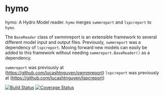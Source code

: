 # hymo
hymo: A Hydro Model reader.
`hymo` merges `swmmreport` and `lspcreport` to `hymo`.

The `BaseReader` class of swmmreport is an extensible framework to
several different model input and output files. Previously, `swmmreport` was
a dependency of `lspcreport`. Moving forward new models can easily be added
to this framework without needing `swmmreport.BaseReader()` as a dependency.

`swmmreport` was previously at (https://github.com/lucashtnguyen/swmmreport)
`lspcreport` was previously at (https://github.com/lucashtnguyen/lspcreport)

[![Build Status](https://travis-ci.org/lucashtnguyen/hymo.svg?branch=master)](https://travis-ci.org/lucashtnguyen/hymo)
[![Coverage Status](https://coveralls.io/repos/lucashtnguyen/hymo/badge.svg?branch=master)](https://coveralls.io/r/lucashtnguyen/hymo?branch=master)